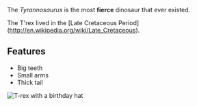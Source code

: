 ---
---

The *Tyrannosaurus* is the most **fierce** dinosaur that ever existed.

The T'rex lived in the [Late Cretaceous Period] (http://en.wikipedia.org/wiki/Late_Cretaceous).

## Features 

- Big teeth
- Small arms
- Thick tail

![T-rex with a birthday hat](http://4.bp.blogspot.com/-kBp_iySBBo4/To1EKpTIRiI/AAAAAAAAEdk/eonp3dh4hi4/s1600/Trex+Birthday.jpg)